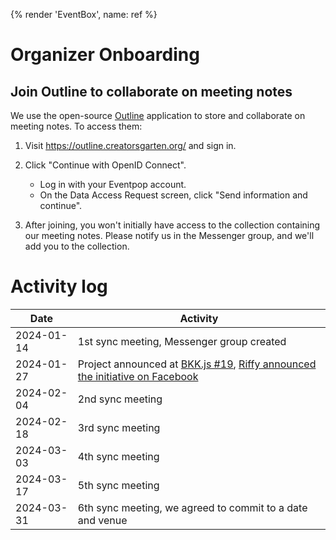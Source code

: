 {% render 'EventBox', name: ref %}

# Organizer Onboarding

## Join Outline to collaborate on meeting notes

We use the open-source [Outline](https://www.getoutline.com/) application to store and collaborate on meeting notes. To access them:

1. Visit <https://outline.creatorsgarten.org/> and sign in.

2. Click "Continue with OpenID Connect".

    - Log in with your Eventpop account.
    - On the Data Access Request screen, click "Send information and continue".

3. After joining, you won't initially have access to the collection containing our meeting notes. Please notify us in the Messenger group, and we'll add you to the collection.

# Activity log

| Date | Activity |
| ---- | ---- |
| 2024-01-14 | 1st sync meeting, Messenger group created |
| 2024-01-27 | Project announced at [BKK.js #19](https://creatorsgarten.org/event/bkkjs19), [Riffy announced the initiative on Facebook](https://web.facebook.com/rayriffy/posts/pfbid02GeHWokC9uj6wAz34duap95YKcY4kvRfAVWY5wnG3LPuHunvD8W6aQgCGxHCm4VFsl) |
| 2024-02-04 | 2nd sync meeting |
| 2024-02-18 | 3rd sync meeting |
| 2024-03-03 | 4th sync meeting |
| 2024-03-17 | 5th sync meeting |
| 2024-03-31 | 6th sync meeting, we agreed to commit to a date and venue |